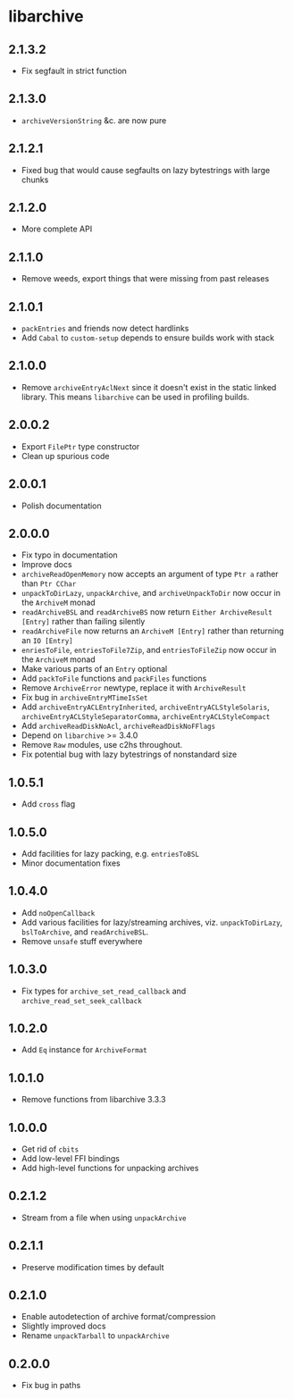 # libarchive

## 2.1.3.2

  * Fix segfault in strict function

## 2.1.3.0

  * `archiveVersionString` &c. are now pure

## 2.1.2.1

  * Fixed bug that would cause segfaults on lazy bytestrings with large chunks

## 2.1.2.0

  * More complete API

## 2.1.1.0

  * Remove weeds, export things that were missing from past releases

## 2.1.0.1

  * `packEntries` and friends now detect hardlinks
  * Add `Cabal` to `custom-setup` depends to ensure builds work with stack

## 2.1.0.0

  * Remove `archiveEntryAclNext` since it doesn't exist in the static linked
    library. This means `libarchive` can be used in profiling builds.

## 2.0.0.2

  * Export `FilePtr` type constructor
  * Clean up spurious code

## 2.0.0.1

  * Polish documentation

## 2.0.0.0

  * Fix typo in documentation
  * Improve docs
  * `archiveReadOpenMemory` now accepts an argument of type `Ptr a` rather
    than `Ptr CChar`
  * `unpackToDirLazy`, `unpackArchive`, and `archiveUnpackToDir` now occur in the `ArchiveM` monad
  * `readArchiveBSL` and `readArchiveBS` now return `Either ArchiveResult [Entry]` rather than
    failing silently
  * `readArchiveFile` now returns an `ArchiveM [Entry]` rather than returning an
    `IO [Entry]`
  * `enriesToFile`, `entriesToFile7Zip`, and `entriesToFileZip` now occur in the
    `ArchiveM` monad
  * Make various parts of an `Entry` optional
  * Add `packToFile` functions and `packFiles` functions
  * Remove `ArchiveError` newtype, replace it with `ArchiveResult`
  * Fix bug in `archiveEntryMTimeIsSet`
  * Add `archiveEntryACLEntryInherited`, `archiveEntryACLStyleSolaris`,
    `archiveEntryACLStyleSeparatorComma`, `archiveEntryACLStyleCompact`
  * Add `archiveReadDiskNoAcl`, `archiveReadDiskNoFFlags`
  * Depend on `libarchive` >= 3.4.0
  * Remove `Raw` modules, use c2hs throughout.
  * Fix potential bug with lazy bytestrings of nonstandard size

## 1.0.5.1

  * Add `cross` flag

## 1.0.5.0

  * Add facilities for lazy packing, e.g. `entriesToBSL`
  * Minor documentation fixes

## 1.0.4.0

  * Add `noOpenCallback`
  * Add various facilities for lazy/streaming archives, viz. `unpackToDirLazy`,
    `bslToArchive`, and `readArchiveBSL`.
  * Remove `unsafe` stuff everywhere

## 1.0.3.0

  * Fix types for `archive_set_read_callback` and
    `archive_read_set_seek_callback`

## 1.0.2.0

  * Add `Eq` instance for `ArchiveFormat`

## 1.0.1.0

  * Remove functions from libarchive 3.3.3

## 1.0.0.0

  * Get rid of `cbits`
  * Add low-level FFI bindings
  * Add high-level functions for unpacking archives

## 0.2.1.2

  * Stream from a file when using `unpackArchive`

## 0.2.1.1

  * Preserve modification times by default

## 0.2.1.0

  * Enable autodetection of archive format/compression
  * Slightly improved docs
  * Rename `unpackTarball` to `unpackArchive`

## 0.2.0.0

  * Fix bug in paths
